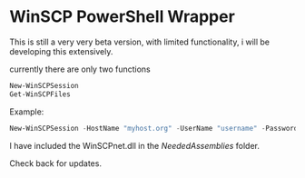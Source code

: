 # WinSCP PowerShell Wrapper

This is still a very very beta version, with limited functionality, i will be developing this extensively.  

currently there are only two functions
```PowerShell
New-WinSCPSession
Get-WinSCPFiles
```

Example:

```PowerShell
New-WinSCPSession -HostName "myhost.org" -UserName "username" -Password "123456789" -SshHostKeyFingerprint "ssh-rsa 1024 xx:xx:xx:xx:xx:xx:xx:xx:xx:xx:xx:xx:xx:xx:xx:xx" | Get-WinSCPFiles -RemoteFile "./MyRemoteDir/MyFile.txt" -LocalFile "C:\MyLocalDir\MyFile.txt"
```

I have included the WinSCPnet.dll in the _NeededAssemblies_ folder.

Check back for updates.